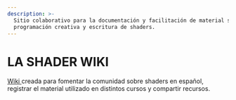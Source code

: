 ```yaml
---
description: >-
  Sitio colaborativo para la documentación y facilitación de material sobre
  programación creativa y escritura de shaders.
---
```


# LA SHADER WIKI

[Wiki ](https://es.wikipedia.org/wiki/Wiki)creada para fomentar la comunidad sobre shaders en español, registrar el material utilizado en distintos cursos y compartir recursos.
